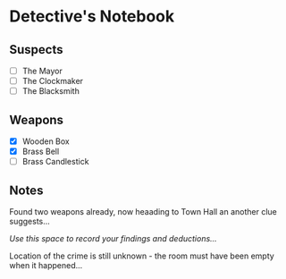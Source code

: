 # Detective's Notebook

## Suspects
- [ ] The Mayor
- [ ] The Clockmaker
- [ ] The Blacksmith

## Weapons
- [X] Wooden Box
- [X] Brass Bell
- [ ] Brass Candlestick

## Notes
Found two weapons already, now heaading to Town Hall an another clue suggests...

*Use this space to record your findings and deductions...*

Location of the crime is still unknown - the room must have been empty when it happened...
